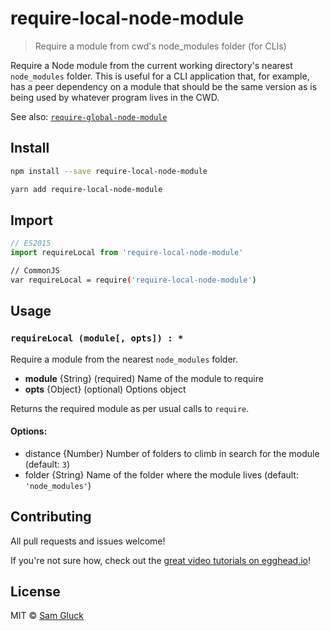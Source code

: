 # require-local-node-module

> Require a module from cwd's node_modules folder (for CLIs)

Require a Node module from the current working directory's nearest `node_modules` folder.
This is useful for a CLI application that, for example, has a peer dependency on a
module that should be the same version as is being used by whatever program lives 
in the CWD.

See also: [`require-global-node-module`](https://github.com/sdgluck/require-global-node-module)

## Install

```sh
npm install --save require-local-node-module
```

```sh
yarn add require-local-node-module
```

## Import

```js
// ES2015
import requireLocal from 'require-local-node-module'
```

```sh
// CommonJS
var requireLocal = require('require-local-node-module')
```

## Usage

### `requireLocal (module[, opts]) : *`

Require a module from the nearest `node_modules` folder.

- __module__ {String} (required) Name of the module to require
- __opts__ {Object} (optional) Options object

Returns the required module as per usual calls to `require`.

#### Options:

- distance {Number} Number of folders to climb in search for the module (default: `3`)
- folder {String} Name of the folder where the module lives (default: `'node_modules'`)

## Contributing

All pull requests and issues welcome!

If you're not sure how, check out the [great video tutorials on egghead.io](http://bit.ly/2aVzthz)!

## License

MIT © [Sam Gluck](github.com/sdgluck)
